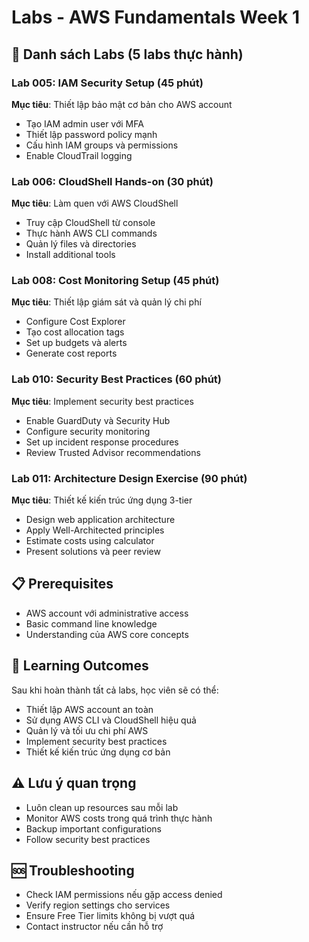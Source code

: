 # Labs - AWS Fundamentals Week 1

## 🔬 Danh sách Labs (5 labs thực hành)

### Lab 005: IAM Security Setup (45 phút)
**Mục tiêu**: Thiết lập bảo mật cơ bản cho AWS account
- Tạo IAM admin user với MFA
- Thiết lập password policy mạnh
- Cấu hình IAM groups và permissions
- Enable CloudTrail logging

### Lab 006: CloudShell Hands-on (30 phút)
**Mục tiêu**: Làm quen với AWS CloudShell
- Truy cập CloudShell từ console
- Thực hành AWS CLI commands
- Quản lý files và directories
- Install additional tools

### Lab 008: Cost Monitoring Setup (45 phút)
**Mục tiêu**: Thiết lập giám sát và quản lý chi phí
- Configure Cost Explorer
- Tạo cost allocation tags
- Set up budgets và alerts
- Generate cost reports

### Lab 010: Security Best Practices (60 phút)
**Mục tiêu**: Implement security best practices
- Enable GuardDuty và Security Hub
- Configure security monitoring
- Set up incident response procedures
- Review Trusted Advisor recommendations

### Lab 011: Architecture Design Exercise (90 phút)
**Mục tiêu**: Thiết kế kiến trúc ứng dụng 3-tier
- Design web application architecture
- Apply Well-Architected principles
- Estimate costs using calculator
- Present solutions và peer review

## 📋 Prerequisites
- AWS account với administrative access
- Basic command line knowledge
- Understanding của AWS core concepts

## 🎯 Learning Outcomes
Sau khi hoàn thành tất cả labs, học viên sẽ có thể:
- Thiết lập AWS account an toàn
- Sử dụng AWS CLI và CloudShell hiệu quả
- Quản lý và tối ưu chi phí AWS
- Implement security best practices
- Thiết kế kiến trúc ứng dụng cơ bản

## ⚠️ Lưu ý quan trọng
- Luôn clean up resources sau mỗi lab
- Monitor AWS costs trong quá trình thực hành
- Backup important configurations
- Follow security best practices

## 🆘 Troubleshooting
- Check IAM permissions nếu gặp access denied
- Verify region settings cho services
- Ensure Free Tier limits không bị vượt quá
- Contact instructor nếu cần hỗ trợ
